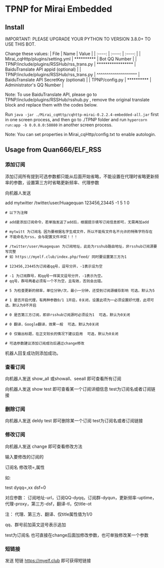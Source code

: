 # TPNP for Mirai Embedded

## Install

IMPORTANT: PLEASE UPGRADE YOUR PYTHON TO VERSION 3.8.0+ TO USE THIS BOT.

Change these values:
| File | Name | Value |
| :----: | :----: | :----: |
| Mirai_cqHttp/plugins/setting.yml | ********** | Bot QQ Number |
| TPNP/include/plugins/RSSHub/rss_trans.py | ***************** | BaiduTranslate API appid (optional) |
| TPNP/include/plugins/RSSHub/rss_trans.py | ^^^^^^^^^^^^^^^^^^^^ | BaiduTranslate API SecretKey (optional) |
| TPNP/config.py | ********** | Administrator's QQ Number |

Note: To use BaiduTranslate API, please go to TPNP/include/plugins/RSSHub/rsshub.py , remove the original translate block and replace them with the codes below.

Run `java -jar ./Mirai_cqHttp/cqhttp-mirai-0.2.2.4-embedded-all.jar` first in one screen process, and then go to ./TPNP folder and run `hypercorn run:app -b 0.0.0.0:58080` in another screen process.

Note: You can set properties in Mirai_cqHttp/config.txt to enable autologin.

## Usage from Quan666/ELF_RSS

### 添加订阅
添加订阅所有提到可选参数都只能从后面开始省略，不能设置在代理时省略更新频率的参数，设置第三方时省略更新频率、代理参数

向机器人发送

add mytwitter /twitter/user/Huagequan 123456,23445 -1 5 1 0

```
# 以下为注释

# add是添加订阅命令，若单独发送了add后，根据提示填写订阅信息即可，无需再加add

# mytwitt 为订阅名 因为要根据名字生成文件，所以不能有文件名不允许的特殊字符存在
# 不能命名为rss，会与配置文件冲突！！！

# /twitter/user/Huagequan 为订阅地址，此处为rsshub路由地址，非rsshub订阅源要写完整
# 如 https://myelf.club/index.php/feed/ 同时要设置第三方为1

# 123456,23445为订阅者qq号，逗号分开，-1表示设为空

# -1 为订阅群号，和qq号一样英文逗号分开，-1表示为空。
# qq号，群号两者必须有一个不为空，且有效，否则会出错。

# 5 为检查更新的频率，单位分钟/次，最小一分钟，还受到订阅源缓存影响 可选，默认为5

# 1 是否开启代理，有两种参数0/1 1开启，0关闭，设置此项为一必须设置好代理，此项可选，默认为0不开启

# 0 是否第三方订阅，即非rsshub订阅源时必须设为1  可选，默认为0关闭

# 0 翻译，Google翻译，效果一般  可选，默认为0关闭

# 0 仅输出标题，在正文较长的情况下建议启用  可选，默认为0关闭

# 可选参数建议添加订阅成功后通过change修改
```
机器人回复成功则添加成功。

### 查看订阅
向机器人发送 show_all 或showall、seeall 即可查看所有订阅

向机器人发送 show test 即可查看某一个订阅详细信息 test为订阅名或者订阅链接

### 删除订阅
向机器人发送 deldy test 即可删除某一个订阅 test为订阅名或者订阅链接

### 修改订阅
向机器人发送 change 即可查看修改方法

输入要修改的订阅的 

订阅名 修改项=,属性 

如:

test dyqq=,xx dsf=0

对应参数： 订阅地址-url，订阅QQ-dyqq，订阅群-dyqun，更新频率-uptime，代理-proxy，第三方-dsf，翻译-tl，仅title-ot

注：
代理、第三方、翻译、仅title属性值为1/0

qq、群号前加英文逗号表示追加

test为订阅名 也可直接在change后面加修改参数，也可单独修改某一个参数

### 短链接
发送 短链 https://myelf.club 即可获得短链接

